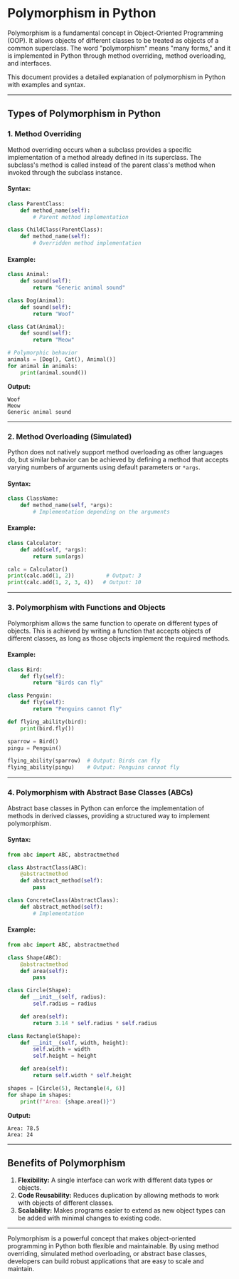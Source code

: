 # Polymorphism in Python

Polymorphism is a fundamental concept in Object-Oriented Programming (OOP). It allows objects of different classes to be treated as objects of a common superclass. The word "polymorphism" means "many forms," and it is implemented in Python through method overriding, method overloading, and interfaces.

This document provides a detailed explanation of polymorphism in Python with examples and syntax.

---

## Types of Polymorphism in Python

### 1. **Method Overriding**
Method overriding occurs when a subclass provides a specific implementation of a method already defined in its superclass. The subclass's method is called instead of the parent class's method when invoked through the subclass instance.

#### Syntax:
```python
class ParentClass:
    def method_name(self):
        # Parent method implementation

class ChildClass(ParentClass):
    def method_name(self):
        # Overridden method implementation
```

#### Example:
```python
class Animal:
    def sound(self):
        return "Generic animal sound"

class Dog(Animal):
    def sound(self):
        return "Woof"

class Cat(Animal):
    def sound(self):
        return "Meow"

# Polymorphic behavior
animals = [Dog(), Cat(), Animal()]
for animal in animals:
    print(animal.sound())
```
**Output:**
```
Woof
Meow
Generic animal sound
```

---

### 2. **Method Overloading (Simulated)**
Python does not natively support method overloading as other languages do, but similar behavior can be achieved by defining a method that accepts varying numbers of arguments using default parameters or `*args`.

#### Syntax:
```python
class ClassName:
    def method_name(self, *args):
        # Implementation depending on the arguments
```

#### Example:
```python
class Calculator:
    def add(self, *args):
        return sum(args)

calc = Calculator()
print(calc.add(1, 2))          # Output: 3
print(calc.add(1, 2, 3, 4))   # Output: 10
```

---

### 3. **Polymorphism with Functions and Objects**
Polymorphism allows the same function to operate on different types of objects. This is achieved by writing a function that accepts objects of different classes, as long as those objects implement the required methods.

#### Example:
```python
class Bird:
    def fly(self):
        return "Birds can fly"

class Penguin:
    def fly(self):
        return "Penguins cannot fly"

def flying_ability(bird):
    print(bird.fly())

sparrow = Bird()
pingu = Penguin()

flying_ability(sparrow)  # Output: Birds can fly
flying_ability(pingu)    # Output: Penguins cannot fly
```

---

### 4. **Polymorphism with Abstract Base Classes (ABCs)**
Abstract base classes in Python can enforce the implementation of methods in derived classes, providing a structured way to implement polymorphism.

#### Syntax:
```python
from abc import ABC, abstractmethod

class AbstractClass(ABC):
    @abstractmethod
    def abstract_method(self):
        pass

class ConcreteClass(AbstractClass):
    def abstract_method(self):
        # Implementation
```

#### Example:
```python
from abc import ABC, abstractmethod

class Shape(ABC):
    @abstractmethod
    def area(self):
        pass

class Circle(Shape):
    def __init__(self, radius):
        self.radius = radius

    def area(self):
        return 3.14 * self.radius * self.radius

class Rectangle(Shape):
    def __init__(self, width, height):
        self.width = width
        self.height = height

    def area(self):
        return self.width * self.height

shapes = [Circle(5), Rectangle(4, 6)]
for shape in shapes:
    print(f"Area: {shape.area()}")
```
**Output:**
```
Area: 78.5
Area: 24
```

---

## Benefits of Polymorphism

1. **Flexibility:** A single interface can work with different data types or objects.
2. **Code Reusability:** Reduces duplication by allowing methods to work with objects of different classes.
3. **Scalability:** Makes programs easier to extend as new object types can be added with minimal changes to existing code.

---

Polymorphism is a powerful concept that makes object-oriented programming in Python both flexible and maintainable. By using method overriding, simulated method overloading, or abstract base classes, developers can build robust applications that are easy to scale and maintain.
